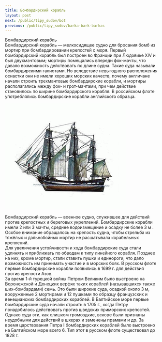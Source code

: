 ```yaml
---
title: Бомбардирский корабль
layout: post
next: /public/tipy_sudov/bot
previous: /public/tipy_sudov/barka-bark-barkas
---
```


Бомбардирский корабль  
Бомбардирский корабль — мелкосидящее судно для бросания бомб из мортир при бомбардировании крепостей с моря. Первый бомбардирский корабль был построен во Франции при Людовике XIV и был двухмачтовым; мортиры помещались впереди фок-мачты, что давало возможность действовать по длине судна. Такие суда называли бомбардирскими галиотами. Но вследствие невыгодного расположения оснастки они не имели хороших морских качеств, почему англичане начали строить трехмачтовые бомбардирские корабли, и мортиры располагались между фок- и грот-мачтами, при чем действие становилось по ширине бомбардирского корабля. В российском флоте употреблялись бомбардирские корабли английского образца.  
  

![](/assets/img/suda/bomba.gif)  

  
Бомбардирский корабль — военное судно, служившее для действий против крепостных и береговых укреплений. Бомбардирские корабли имели 2 или 3 мачты, среднее водоизмещение и осадку не более 3 м . Особое внимание обращалось на крепость судна, чтобы стрельба из тяжёлых и дальнобойных мортир не расшатывала корабельных креплений.   
Для увеличения устойчивости и хода бомбардирские суда стали удлинять и приближать по обводам к типу линейного корабля. Позднее на них, кроме мортир, стали ставить пушки и единороги, что дало возможность им принимать участие и в морских боях. В русском флоте первые бомбардирские корабли появились в 1699 г. для действия против крепости Азов.   
За время 1-й турецкой войны Петром Великим было выстроено на Воронежской и Донецких верфях таких кораблей (называвшихся также ших-бомбардами) семь. Это были широкие суда, осадкой около 3 м, вооруженные 2 мортирами и 12 пушками по образцу французских и венецианских бомбардирских кораблей. В Балтийское море первые бомбардирские суда начали строить в 1705 г., когда Петру понадобилось действовать против шведских приморских крепостей. Однако суда эти, как слишком громоздкие, вскоре были признаны неудобными для действий в шхерах и заменены прамами и др. За время царствования Петра I бомбардирских кораблей было выстроено на Балтийском море всего 6. Тип этот в русском флоте существовал до 1828 г.  
 